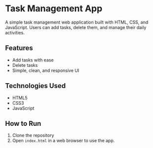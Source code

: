 # Task Management App

A simple task management web application built with HTML, CSS, and JavaScript. Users can add tasks, delete them, and manage their daily activities.

## Features
- Add tasks with ease
- Delete tasks
- Simple, clean, and responsive UI

## Technologies Used
- HTML5
- CSS3
- JavaScript

## How to Run
1. Clone the repository
2. Open `index.html` in a web browser to use the app.
